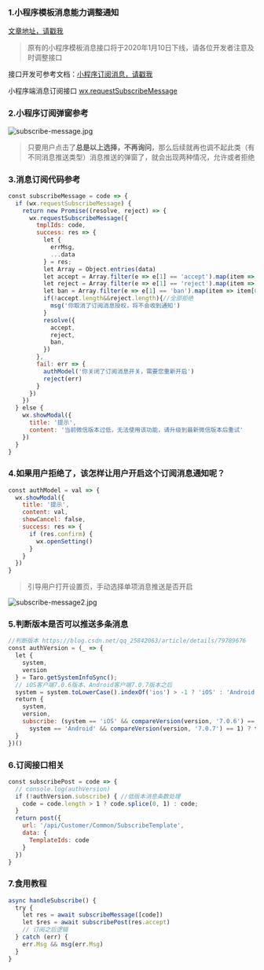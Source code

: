 ### 1.小程序模板消息能力调整通知

[文章地址，请戳我](https://developers.weixin.qq.com/community/develop/doc/00008a8a7d8310b6bf4975b635a401)

> 原有的小程序模板消息接口将于2020年1月10日下线，请各位开发者注意及时调整接口

接口开发可参考文档：[小程序订阅消息，请戳我](https://developers.weixin.qq.com/miniprogram/dev/framework/open-ability/subscribe-message.html)

小程序端消息订阅接口 [wx.requestSubscribeMessage](https://developers.weixin.qq.com/miniprogram/dev/api/open-api/subscribe-message/wx.requestSubscribeMessage.html)

### 2.小程序订阅弹窗参考

![subscribe-message.jpg](https://uufe-web.oss-cn-beijing.aliyuncs.com/PicLib/uunote/images/subscribe-message_1572941911346.jpg)

> 只要用户点击了**总是以上选择，不再询问**，那么后续就再也调不起此类（有不同消息推送类型）消息推送的弹窗了，就会出现两种情况，允许或者拒绝

### 3.消息订阅代码参考

```javascript
const subscribeMessage = code => {
  if (wx.requestSubscribeMessage) {
    return new Promise((resolve, reject) => {
      wx.requestSubscribeMessage({
        tmplIds: code,
        success: res => {
          let {
            errMsg,
            ...data
          } = res;
          let Array = Object.entries(data)
          let accept = Array.filter(e => e[1] == 'accept').map(item => item[0])
          let reject = Array.filter(e => e[1] == 'reject').map(item => item[0])
          let ban = Array.filter(e => e[1] == 'ban').map(item => item[0])
          if(!accept.length&&reject.length){//全部拒绝
            msg('你取消了订阅消息授权，将不会收到通知')
          }
          resolve({
            accept,
            reject,
            ban,
          })
        },
        fail: err => {
          authModel('你关闭了订阅消息开关，需要您重新开启')
          reject(err)
        }
      })
    })
  } else {
    wx.showModal({
      title: '提示',
      content: '当前微信版本过低，无法使用该功能，请升级到最新微信版本后重试'
    })
  }
}
```

### 4.如果用户拒绝了，该怎样让用户开启这个订阅消息通知呢？

```javascript
const authModel = val => {
  wx.showModal({
    title: '提示',
    content: val,
    showCancel: false,
    success: res => {
      if (res.confirm) {
        wx.openSetting()
      }
    }
  })
}
```

> 引导用户打开设置页，手动选择单项消息推送是否开启

![subscribe-message2.jpg](https://uufe-web.oss-cn-beijing.aliyuncs.com/PicLib/uunote/images/subscribe-message2_1572941921623.jpg)

### 5.判断版本是否可以推送多条消息

```javascript
//判断版本 https://blog.csdn.net/qq_25842063/article/details/79789676
const authVersion = (_ => {
  let {
    system,
    version
  } = Taro.getSystemInfoSync();
  // iOS客户端7.0.6版本、Android客户端7.0.7版本之后
  system = system.toLowerCase().indexOf('ios') > -1 ? 'iOS' : 'Android';
  return {
    system,
    version,
    subscribe: (system == 'iOS' && compareVersion(version, '7.0.6') == 1 ||
      system == 'Android' && compareVersion(version, '7.0.7') == 1) ? true : false
  }
})()
```

### 6.订阅接口相关

```javascript
const subscribePost = code => {
  // console.log(authVersion)
  if (!authVersion.subscribe) { //低版本消息条数处理
    code = code.length > 1 ? code.splice(0, 1) : code;
  }
  return post({
    url: '/api/Customer/Common/SubscribeTemplate',
    data: {
      TemplateIds: code
    }
  })
}
```

### 7.食用教程

```javascript
async handleSubscribe() {
  try {
    let res = await subscribeMessage([code])
    let $res = await subscribePost(res.accept)
    // 订阅之后逻辑
  } catch (err) {
    err.Msg && msg(err.Msg)
  }
}
```
